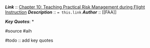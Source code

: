***Link***      :: [Chapter 10: Teaching Practical Risk Management during Flight Instruction](https://www.faa.gov/sites/faa.gov/files/regulations_policies/handbooks_manuals/aviation/aviation_instructors_handbook/12_aih_chapter_10.pdf)
***Description***      :: `= this.link`
***Author*** :: [[FAA]]

***Key Quotes***:
* 

#source #aih 

#todo :: add key quotes
